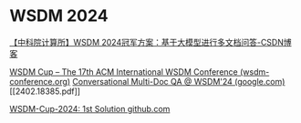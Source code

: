 

# WSDM 2024
[【中科院计算所】WSDM 2024冠军方案：基于大模型进行多文档问答-CSDN博客](https://blog.csdn.net/yanqianglifei/article/details/136368488)

[WSDM Cup – The 17th ACM International WSDM Conference (wsdm-conference.org)](https://www.wsdm-conference.org/2024/wsdm-cup/)
[Conversational Multi-Doc QA @ WSDM'24 (google.com)](https://sites.google.com/view/wsdm24-docqa)
[[2402.18385.pdf]]

[WSDM-Cup-2024: 1st Solution github.com](https://github.com/zhangzhao219/WSDM-Cup-2024)